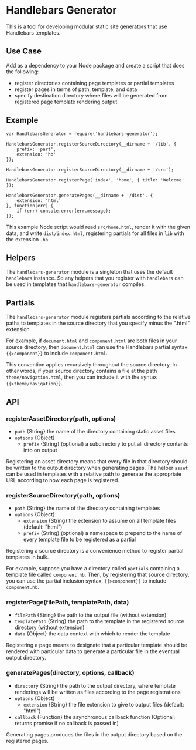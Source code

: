 # Handlebars Generator

This is a tool for developing modular static site generators that use Handlebars templates.

## Use Case

Add as a dependency to your Node package and create a script that does the following:

* register directories containing page templates or partial templates
* register pages in terms of path, template, and data
* specify destination directory where files will be generated from registered page template rendering output

## Example

```
var HandlebarsGenerator = require('handlebars-generator');

HandlebarsGenerator.registerSourceDirectory(__dirname + '/lib', {
    prefix: 'part',
    extension: 'hb'
});

HandlebarsGenerator.registerSourceDirectory(__dirname + '/src');

HandlebarsGenerator.registerPage('index', 'home', { title: 'Welcome' });

HandlebarsGenerator.generatePages(__dirname + '/dist', {
	extension: 'html'
}, function(err) {
	if (err) console.error(err.message);
});
```

This example Node script would read `src/home.html`, render it with the given data, and write `dist/index.html`,
registering partials for all files in `lib` with the extension `.hb`.

## Helpers

The `handlebars-generator` module is a singleton that uses the default `handlebars` instance.
So any helpers that you register with `handlebars` can be used in templates that `handlebars-generator` compiles.

## Partials

The `handlebars-generator` module registers partials according to the relative paths to templates
in the source directory that you specify minus the ".html" extension.

For example, if `document.html` and `component.html` are both files in your source directory,
then `document.html` can use the Handlebars partial syntax `{{>component}}` to include `component.html`.

This convention applies recursively throughout the source directory.
In other words, if your source directory contains a file at the path `theme/navigation.html`,
then you can include it with the syntax `{{>theme/navigation}}`.

## API

### registerAssetDirectory(path, options)

* `path` {String} the name of the directory containing static asset files
* `options` {Object}
    * `prefix` {String} (optional) a subdirectory to put all directory contents into on output

Registering an asset directory means that every file in that directory
should be written to the output directory when generating pages.
The helper `asset` can be used in templates with a relative path
to generate the appropriate URL according to how each page is registered.

### registerSourceDirectory(path, options)

* `path` {String} the name of the directory containing templates
* `options` {Object}
    * `extension` {String} the extension to assume on all template files (default: "html")
    * `prefix` {String} (optional) a namespace to prepend to the name of every template file to be registered as a partial

Registering a source directory is a convenience method to register partial templates in bulk.

For example, suppose you have a directory called `partials` containing a template file called `component.hb`.
Then, by registering that source directory, you can use the partial inclusion syntax,
`{{>component}}` to include `component.hb`.

### registerPage(filePath, templatePath, data)

* `filePath` {String} the path to the output file (without extension)
* `templatePath` {String} the path to the template in the registered source directory (without extension)
* `data` {Object} the data context with which to render the template

Registering a page means to designate that a particular template should be rendered with particular data
to generate a particular file in the eventual output directory.

### generatePages(directory, options, callback)

* `directory` {String} the path to the output directory, where template renderings will be written as files according to the page registrations
* `options` {Object}
    * `extension` {String} the file extension to give to output files (default: "html")
* `callback` {Function} the asynchronous callback function (Optional; returns promise if no callback is passed in)

Generating pages produces the files in the output directory based on the registered pages.
